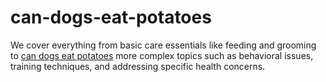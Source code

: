 # can-dogs-eat-potatoes
We cover everything from basic care essentials like feeding and grooming to [can dogs eat potatoes](https://postifie.com/can-dogs-eat-potatoes/) more complex topics such as behavioral issues, training techniques, and addressing specific health concerns.
